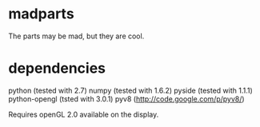 madparts
========

The parts may be mad, but they are cool.

dependencies
============
python (tested with 2.7)
numpy (tested with 1.6.2)
pyside (tested with 1.1.1)
python-opengl (tsted with 3.0.1)
pyv8 (http://code.google.com/p/pyv8/)

Requires openGL 2.0 available on the display.
